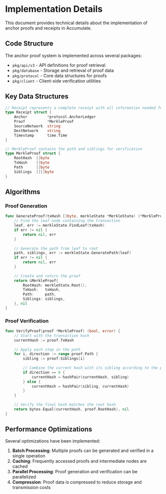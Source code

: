 # Implementation Details

This document provides technical details about the implementation of anchor proofs and receipts in Accumulate.

## Code Structure

The anchor proof system is implemented across several packages:

- `pkg/api/v3` - API definitions for proof retrieval
- `pkg/database` - Storage and retrieval of proof data
- `pkg/protocol` - Core data structures for proofs
- `pkg/client` - Client-side verification utilities

## Key Data Structures

```go
// Receipt represents a complete receipt with all information needed for verification
type Receipt struct {
    Anchor         *protocol.AnchorLedger
    Proof          *MerkleProof
    SourceNetwork  string
    DestNetwork    string
    Timestamp      time.Time
}

// MerkleProof contains the path and siblings for verification
type MerkleProof struct {
    RootHash  []byte
    TxHash    []byte
    Path      []byte
    Siblings  [][]byte
}
```

## Algorithms

### Proof Generation

```go
func GenerateProof(txHash []byte, merkleState *MerkleState) (*MerkleProof, error) {
    // Find the leaf node containing the transaction
    leaf, err := merkleState.FindLeaf(txHash)
    if err != nil {
        return nil, err
    }
    
    // Generate the path from leaf to root
    path, siblings, err := merkleState.GeneratePath(leaf)
    if err != nil {
        return nil, err
    }
    
    // Create and return the proof
    return &MerkleProof{
        RootHash: merkleState.Root(),
        TxHash:   txHash,
        Path:     path,
        Siblings: siblings,
    }, nil
}
```

### Proof Verification

```go
func VerifyProof(proof *MerkleProof) (bool, error) {
    // Start with the transaction hash
    currentHash := proof.TxHash
    
    // Apply each step in the path
    for i, direction := range proof.Path {
        sibling := proof.Siblings[i]
        
        // Combine the current hash with its sibling according to the path direction
        if direction == 0 {
            currentHash = hashPair(currentHash, sibling)
        } else {
            currentHash = hashPair(sibling, currentHash)
        }
    }
    
    // Verify the final hash matches the root hash
    return bytes.Equal(currentHash, proof.RootHash), nil
}
```

## Performance Optimizations

Several optimizations have been implemented:

1. **Batch Processing**: Multiple proofs can be generated and verified in a single operation
2. **Caching**: Frequently accessed proofs and intermediate nodes are cached
3. **Parallel Processing**: Proof generation and verification can be parallelized
4. **Compression**: Proof data is compressed to reduce storage and transmission costs
